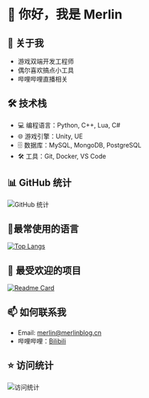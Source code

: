 # 👋 你好，我是 Merlin

## 🚀 关于我
- 游戏双端开发工程师
- 偶尔喜欢搞点小工具
- 哔哩哔哩直播相关

## 🛠️ 技术栈
- 💻 编程语言：Python, C++, Lua, C#
- 🌐 游戏引擎：Unity, UE
- 🗄️ 数据库：MySQL, MongoDB, PostgreSQL
- 🛠️ 工具：Git, Docker, VS Code

## 📊 GitHub 统计
![GitHub 统计](https://github-readme-stats.vercel.app/api?username=merlin&show_icons=true&theme=radical)

## 🤖最常使用的语言
[![Top Langs](https://github-readme-stats.vercel.app/api/top-langs/?username=merlincn)](https://github.com/anuraghazra/github-readme-stats)

## 🌟 最受欢迎的项目
[![Readme Card](https://github-readme-stats.vercel.app/api/pin/?username=merlincn&repo=WeiboBot)](https://github.com/MerlinCN/WeiboBot)

## 📫 如何联系我
- Email: [merlin@merlinblog.cn](merlin@merlinblog.cn)
- 哔哩哔哩：[Bilibili](https://space.bilibili.com/103049147)


## ⭐ 访问统计
![访问统计](https://profile-counter.glitch.me/merlincn/count.svg)
